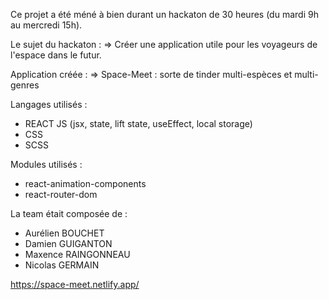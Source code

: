 Ce projet a été méné à bien durant un hackaton de 30 heures (du mardi 9h au mercredi 15h).

Le sujet du hackaton :
=> Créer une application utile pour les voyageurs de l'espace dans le futur.

Application créée :
=> Space-Meet : sorte de tinder multi-espèces et multi-genres

Langages utilisés :

- REACT JS (jsx, state, lift state, useEffect, local storage)
- CSS
- SCSS

Modules utilisés :

- react-animation-components
- react-router-dom

La team était composée de :

- Aurélien BOUCHET
- Damien GUIGANTON
- Maxence RAINGONNEAU
- Nicolas GERMAIN

https://space-meet.netlify.app/
